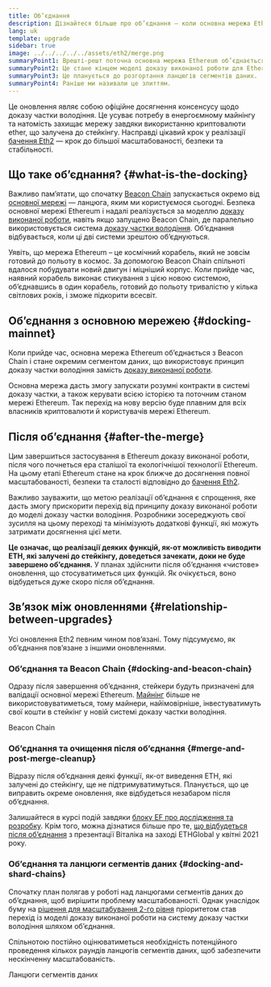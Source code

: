 ```yaml
---
title: Об’єднання
description: Дізнайтеся більше про об’єднання — коли основна мережа Ethereum приєднається до координованої системи доказу частки володіння Beacon Chain.
lang: uk
template: upgrade
sidebar: true
image: ../../../../../assets/eth2/merge.png
summaryPoint1: Врешті-решт поточна основна мережа Ethereum об’єднається із системою доказу частки володіння Beacon Chain.
summaryPoint2: Це стане кінцем моделі доказу виконаної роботи для Ethereum і моментом повного переходу на систему доказу частки володіння.
summaryPoint3: Це планується до розгортання ланцюгів сегментів даних.
summaryPoint4: Раніше ми називали це злиттям.
---
```


<UpgradeStatus date="~Q2 2022">
  Це оновлення являє собою офіційне досягнення консенсусу щодо доказу частки володіння. Це усуває потребу в енергоємному майнінгу та натомість захищає мережу завдяки використанню криптовалюти ether, що залучена до стейкінгу. Насправді цікавий крок у реалізації <a href="/eth2/vision/">бачення Eth2</a> — крок до більшої масштабованості, безпеки та стабільності.
</UpgradeStatus>

## Що таке об’єднання? {#what-is-the-docking}

Важливо пам’ятати, що спочатку [Beacon Chain](/eth2/beacon-chain/) запускається окремо від [основної мережі](/glossary/#mainnet) — ланцюга, яким ми користуємося сьогодні. Безпека основної мережі Ethereum і надалі реалізується за моделлю [доказу виконаної роботи](/developers/docs/consensus-mechanisms/pow/), навіть якщо запущено Beacon Chain, де паралельно використовується система [доказу частки володіння](/developers/docs/consensus-mechanisms/pos/). Об’єднання відбувається, коли ці дві системи зрештою об’єднуються.

Уявіть, що мережа Ethereum – це космічний корабель, який не зовсім готовий до польоту в космос. За допомогою Beacon Chain спільноті вдалося побудувати новий двигун і міцніший корпус. Коли прийде час, наявний корабель виконає стикування з цією новою системою, об’єднавшись в один корабель, готовий до польоту тривалістю у кілька світлових років, і зможе підкорити всесвіт.

## Об’єднання з основною мережею {#docking-mainnet}

Коли прийде час, основна мережа Ethereum об’єднається з Beacon Chain і стане окремим сегментом даних, що використовує принцип доказу частки володіння замість [доказу виконаної роботи](/developers/docs/consensus-mechanisms/pow/).

Основна мережа дасть змогу запускати розумні контракти в системі доказу частки, а також керувати всією історією та поточним станом мережі Ethereum. Так перехід на нову версію буде плавним для всіх власників криптовалюти й користувачів мережі Ethereum.

## Після об’єднання {#after-the-merge}

Цим завершиться застосування в Ethereum доказу виконаної роботи, після чого почнеться ера сталішої та екологічнішої технології Ethereum. На цьому етапі Ethereum стане на крок ближче до досягнення повної масштабованості, безпеки та сталості відповідно до [бачення Eth2](/eth2/vision/).

Важливо зауважити, що метою реалізації об’єднання є спрощення, яке дасть змогу прискорити перехід від принципу доказу виконаної роботи до моделі доказу частки володіння. Розробники зосереджують свої зусилля на цьому переході та мінімізують додаткові функції, які можуть затримати досягнення цієї мети.

**Це означає, що реалізації деяких функцій, як-от можливість виводити ETH, які залучені до стейкінгу, доведеться зачекати, доки не буде завершено об’єднання.** У планах здійснити після об’єднання «чистове» оновлення, що стосуватиметься цих функцій. Як очікується, воно відбудеться дуже скоро після об’єднання.

## Зв’язок між оновленнями {#relationship-between-upgrades}

Усі оновлення Eth2 певним чином пов’язані. Тому підсумуємо, як об’єднання пов’язане з іншими оновленнями.

### Об’єднання та Beacon Chain {#docking-and-beacon-chain}

Одразу після завершення об’єднання, стейкери будуть призначені для валідації основної мережі Ethereum. [Майнінг](/developers/docs/consensus-mechanisms/pow/mining/) більше не використовуватиметься, тому майнери, найімовірніше, інвестуватимуть свої кошти в стейкінг у новій системі доказу частки володіння.

<ButtonLink to="/eth2/beacon-chain/">Beacon Chain</ButtonLink>

### Об’єднання та очищення після об’єднання {#merge-and-post-merge-cleanup}

Відразу після об’єднання деякі функції, як-от виведення ETH, які залучені до стейкінгу, ще не підтримуватимуться. Планується, що це виправить окреме оновлення, яке відбудеться незабаром після об’єднання.

Залишайтеся в курсі подій завдяки [блоку EF про дослідження та розробку](https://blog.ethereum.org/category/research-and-development/). Крім того, можна дізнатися більше про те, [що відбудеться після об’єднання](https://youtu.be/7ggwLccuN5s?t=101) з презентації Віталіка на заході ETHGlobal у квітні 2021 року.

### Об’єднання та ланцюги сегментів даних {#docking-and-shard-chains}

Спочатку план полягав у роботі над ланцюгами сегментів даних до об’єднання, щоб вирішити проблему масштабованості. Однак унаслідок буму на [рішення для масштабування 2-го рівня](/developers/docs/scaling/#layer-2-scaling) пріоритетом став перехід із моделі доказу виконаної роботи на систему доказу частки володіння шляхом об’єднання.

Спільнотою постійно оцінюватиметься необхідність потенційного проведення кількох раундів ланцюгів сегментів даних, щоб забезпечити нескінченну масштабованість.

<ButtonLink to="/eth2/shard-chains/">Ланцюги сегментів даних</ButtonLink>
